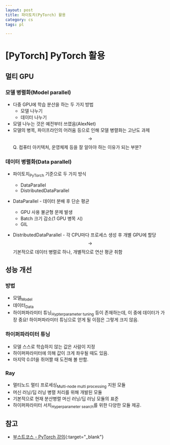 ```yaml
---
layout: post
title: 파이토치(PyTorch) 활용
category: cs
tags: pl

---
```


# [PyTorch] PyTorch 활용

## 멀티 GPU
### 모델 병렬화(Model parallel)
- 다중 GPU에 학습 분산을 하는 두 가지 방법
  - 모델 나누기
  - 데이터 나누기
- 모델 나누는 것은 예전부터 쓰였음(AlexNet)
- 모델의 병목, 파이프라인의 어려움 등으로 인해 모델 병렬화는 고난도 과제 <br> $$\rightarrow$$ Q. 컴퓨터 아키텍처, 운영체제 등을 잘 알아야 하는 이유가 되는 부분?

### 데이터 병렬화(Data parallel)
- 파이토치<sub>PyTorch</sub> 기준으로 두 가지 방식
  - DataParallel
  - DistributedDataParallel

- DataParallel - 데이터 분배 후 단순 평균
  - GPU 사용 불균형 문제 발생
  - Batch 크기 감소(1 GPU 병목 시)
  - GIL
- DistributedDataParallel - 각 CPU마다 프로세스 생성 후 개별 GPU에 할당 <br> $$\rightarrow$$ 기본적으로 데이터 병렬로 하나, 개별적으로 연산 평균 취함

## 성능 개선
### 방법
- 모델<sub>Model</sub>
- 데이터<sub>Data</sub>
- 하이퍼파라미터 튜닝<sub>Hypterparameter tuning</sub>
등이 존재하는데, 이 중에 데이터가 가장 중요! 하이퍼파라미터 튜닝으로 얻게 될 이점은 그렇게 크지 않음.

### 하이퍼파라미터 튜닝
- 모델 스스로 학습하지 않는 값은 사람이 지정
- 하이퍼파라미터에 의해 값이 크게 좌우될 때도 있음.
- 마지막 0.01을 쥐어짤 때 도전해 볼 만함.

### Ray
- 멀티노드 멀티 프로세싱<sub>Multi-node multi processing</sub> 지원 모듈
- 머신 러닝/딥 러닝 병렬 처리를 위해 개발된 모듈
- 기본적으로 현재 분산병렬 머신 러닝/딥 러닝 모듈의 표준
- 하이퍼파라미터 서치<sub>Hyperparameter search</sub>를 위한 다양한 모듈 제공.

## 참고
- [부스트코스 - PyTorch 강의](https://www.boostcourse.org/ai213){:target="_blank"}